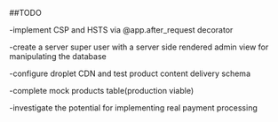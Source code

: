 ##TODO

-implement CSP and HSTS via @app.after_request decorator

-create a server super user with a server side rendered admin view for manipulating the database

-configure droplet CDN and test product content delivery schema

-complete mock products table(production viable)

-investigate the potential for implementing real payment processing

